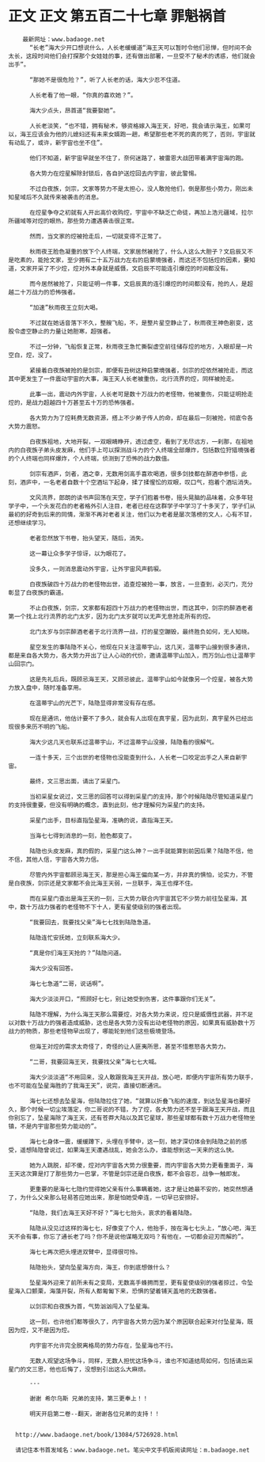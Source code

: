 # 正文 正文 第五百二十七章 罪魁祸首
        最新网址：www.badaoge.net
          “长老”海大少开口想说什么，人长老缓缓道“海王天可以暂时令他们忌惮，但时间不会太长，这段时间他们会打探那个女娃娃的事，还有做出部署，一旦受不了秘术的诱惑，他们就会出手”。
      
          “那她不是很危险？”，听了人长老的话，海大少忍不住道。
      
          人长老看了他一眼，“你真的喜欢她？”。
      
          海大少点头，昂首道“我要娶她”。
      
          人长老淡笑，“也不错，拥有秘术，够资格嫁入海王天，好吧，我会请示海王，如果可以，海王应该会为他的儿媳妇还有未来女婿跑一趟，希望那些老不死的真的死了，否则，宇宙就有动乱了，或许，新宇宙也坐不住”。
      
          他们不知道，新宇宙早就坐不住了，奈何迷路了，被雷恩大战团带着满宇宙海的跑。
      
          各大势力在焢星解除封锁后，各自护送焢回去内宇宙，彼此警惕。
      
          不过白夜族，剑宗，文家等势力不是太担心，没人敢抢他们，倒是那些小势力，刚出未知星域后不久就传来被袭击的消息。
      
          在焢星争夺之初就有人开出高价收购焢，宇宙中不缺乏亡命徒，再加上浩元疆域，拉尔所疆域等对焢的眼热，那些势力遭遇袭击很正常。
      
          然而，当文家的焢被抢走后，一切就变得不正常了。
      
          秋雨夜王脸色凝重的放下个人终端，文家居然被抢了，什么人这么大胆子？文启辰又不是吃素的，能抢文家，至少拥有二十五万战力左右的启蒙境强者，而这还不包括焢的因素，要知道，文家开采了不少焢，焢对外本身就是威慑，文启辰不可能连引爆焢的时间都没有。
      
          而今居然被抢了，只能证明一件事，文启辰真的连引爆焢的时间都没有，抢的人，是超越二十万战力的恐怖强者。
      
          “加速”秋雨夜王立刻大喝。
      
          不过就在她话音落下不久，整艘飞船，不，是整片星空静止了，秋雨夜王神色剧变，这股令虚空静止的力量让她胆寒，超强者。
      
          不过一分钟，飞船恢复正常，秋雨夜王急忙撕裂虚空前往储存焢的地方，入眼却是一片空白，焢，没了。
      
          紧接着白夜族被抢的是剑宗，即便有丑树这种启蒙境强者，剑宗的焢依然被抢走，而这其中更发生了一件震动宇宙的大事，海王天人长老被重伤，北行流界的焢，同样被抢走。
      
          此事一出，震动内外宇宙，人长老可是数十万战力的老怪物，他被重伤，只能证明抢走焢的，是战力超越四十万甚至五十万的恐怖强者。
      
          各大势力为了焢耗费无数资源，搭上不少弟子传人的命，却在最后一刻被抢，彻底令各大势力震怒。
      
          白夜族祖地，大地开裂，一双眼睛睁开，透过虚空，看到了无尽远方，一刹那，在祖地内的白夜族子弟头皮发麻，他们手上可以探测战斗力的个人终端全部爆炸，包括数位狩猎境强者的个人终端也同样爆炸，个人终端，侦测到了恐怖的战力数值。
      
          剑宗有酒庐，剑者，酒之幸，无数用剑高手喜欢喝酒，很多剑技都在醉酒中参悟，此刻，酒庐中，一名老者自数十个空酒坛下起身，揉了揉惺忪的双眼，叹口气，抱着个酒坛消失。
      
          文风流界，郎朗的读书声回荡在天空，学子们抱着书卷，摇头晃脑的品味着，众多年轻学子中，一个头发花白的老者格外引人注目，老者已经在这群学子中学习了十多天了，学子们从最初的好奇到后来的同情，渐渐不再对老者关注，他们以为老者是屡次落榜的文人，心有不甘，还想继续学习。
      
          老者忽然放下书卷，抬头望天，随后，消失。
      
          这一幕让众多学子惊讶，以为眼花了。
      
          没多久，一则消息震动外宇宙，让外宇宙风声鹤唳。
      
          白夜族破四十万战力的老怪物出世，追查焢被抢一事，放言，一旦查到，必灭门，充分彰显了白夜族的霸道。
      
          不止白夜族，剑宗，文家都有超四十万战力的老怪物出世，而这其中，剑宗的醉酒老者第一个找上北行流界的北门太岁，因为北门太岁就可以无声无息抢走所有的焢。
      
          北门太岁与剑宗醉酒老者于北行流界一战，打的星空蹦毁，最终胜负如何，无人知晓。
      
          星空发生的事陆隐不关心，他现在只关注温蒂宇山，这几天，温蒂宇山接到很多通讯，都是来自各大势力，各大势力开出了让人心动的代价，邀请温蒂宇山加入，而万剑山也让温蒂宇山回宗门。
      
          这是先礼后兵，既顾忌海王天，又顾忌彼此，温蒂宇山如今就像另一个焢星，被各大势力放入盘中，随时准备享用。
      
          在温蒂宇山的光芒下，陆隐显得非常没有存在感。
      
          现在是通讯，他估计要不了多久，就会有人出现在真宇星，因为此刻，真宇星外已经出现很多来历不明的飞船。
      
          海大少这几天也联系过温蒂宇山，不过温蒂宇山没接，陆隐看的很解气。
      
          一连十多天，三个出世的老怪物也没能查到什么，人长老一口咬定出手之人来自新宇宙。
      
          最终，文三思出面，请出了采星门。
      
          当初采星女说过，文三思的回答可以得到采星门的支持，那个时候陆隐尽管知道采星门的支持很重要，但没有明确的概念，直到此刻，他才理解何为采星门的支持。
      
          采星门出手，目标直指坠星海，准确的说，直指海王天。
      
          当海七七得到消息的一刻，脸色都变了。
      
          陆隐也头皮发麻，真的假的，采星门这么神？一出手就能算到前因后果？陆隐不信，他不信，其他人信，宇宙各大势力信。
      
          尽管内外宇宙都顾忌海王天，那是担心海王偏向某一方，并非真的惧怕，论实力，不管是白夜族，剑宗还是文家都不会比海王天弱，一旦联手，海王也撑不住。
      
          而在采星门查出是海王天的一刻，三大势力联合内宇宙其它不少势力前往坠星海，其中，数十万战力强者的老怪物不下十人，更有星使级别的强者出现。
      
          “我要回去，我要找父亲”海七七找到陆隐急道。
      
          陆隐连忙安抚她，立刻联系海大少。
      
          “真是你们海王天抢的？”陆隐问道。
      
          海大少没有回答。
      
          海七七急道“二哥，说话啊”。
      
          海大少淡淡开口，“照顾好七七，别让她受到伤害，这件事跟你们无关”。
      
          陆隐不理解，为什么海王天那么需要焢，对各大势力来说，焢只是威慑性武器，并不足以对数十万战力的强者造成威胁，这也是各大势力没有出动老怪物的原因，如果真有威胁数十万战力的物质，那些老怪物早出现了，哪能轮到他们这些极境登场。
      
          但海王对焢的需求太奇怪了，奇怪的让人匪夷所思，甚至不惜惹怒各大势力。
      
          “二哥，我要回海王天，我要找父亲”海七七大喊。
      
          海大少淡淡道“不用回来，没人敢跟我海王天开战，放心吧，即便内宇宙所有势力联手，也不可能在坠星海胜的了我海王天”，说完，直接切断通讯。
      
          海七七还想去坠星海，但陆隐拉住了她，“就算以折叠飞船的速度，到达坠星海也要好久，那个时候一切尘埃落定，你二哥说的不错，为了焢，各大势力还不至于跟海王天开战，而且你别忘了，坠星海除了海王天，还有苍莽大陆以及其它星球，那些星球都有数十万战力老怪物坐镇，不是内宇宙那些势力能动的”。
      
          海七七身体一震，缓缓蹲下，头埋在手臂中，这一刻，她才深切体会到陆隐之前的感受，遥想陆隐曾说过，如果海王天遭遇战乱，她会怎么办，谁能想到这一天来的这么快。
      
          她为人跳脱，却不傻，焢对内宇宙各大势力很重要，而内宇宙各大势力更看重面子，海王天这次算是打了那些势力一巴掌，不管是剑宗还是白夜族，都不会容忍，战争一触即发。
      
          更重要的是海七七隐约觉得她父亲有什么事瞒着她，这才是让她最不安的，她突然想通了，为什么父亲那么轻易答应她出来，那是怕她受牵连，一切早已安排好。
      
          “陆隐，我们去海王天好不好？”海七七抬头，哀求的看着陆隐。
      
          陆隐从没见过这样的海七七，好像变了个人，他抬手，按在海七七头上，“放心吧，海王天不会有事，你忘了通长老了吗？你不是说他谋略无双吗？有他在，一切都会迎刃而解的”。
      
          海七七再次把头埋进双臂中，显得很可怜。
      
          陆隐抬头，望向坠星海方向，海王，你到底想做什么？
      
          坠星海外迎来了前所未有之变局，无数高手蜂拥而至，更有星使级别的强者掠过，令坠星海入口颤栗，海藻开裂，所有人都匍匐下来，恐惧的望着铺天盖地的无数强者。
      
          以剑宗和白夜族为首，气势汹汹闯入了坠星海。
      
          这一刻，也许他们都等很久了，内宇宙各大势力因为某个原因联合起来对付坠星海，既因为焢，又不是因为焢。
      
          内宇宙不允许完全脱离格局的势力存在，坠星海也不行。
      
          无数人观望这场争斗，同样，无数人担忧这场争斗，谁也不知道结局如何，包括请出采星门的文三思，他也后悔了，没想到引出这么大麻烦。
      
          ---
      
          谢谢 希尔乌斯 兄弟的支持，第三更奉上！！
      
          明天开启第二卷--翻天，谢谢各位兄弟的支持！！
      
      
      http://www.badaoge.net/book/13084/5726928.html
      
      请记住本书首发域名：www.badaoge.net。笔尖中文手机版阅读网址：m.badaoge.net